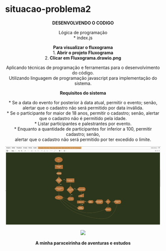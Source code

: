 # situacao-problema2
<p align="center">
  <b>DESENVOLVENDO O CODIGO</b>
</p>
<p align="center">
Lógica de programação<br>
* index.js
</p>
<p align="center">
  <b>Para visualizar o fluxograma</b><br>
  1.<b> Abrir o projeto Fluxograma<br></b>
  2.<b> Clicar em Fluxograma.drawio.png</b>
</p>
<p align="center">
Aplicando técnicas de programação e ferramentas para o desenvolvimento do código.<br>
Utilizando linguagem de programação javascript para implementação do sistema.
</p>
<p align="center">
<b> Requisitos do sistema </b>
</p>
<p align="center">
* Se a data do evento for posterior à data atual, permitir o evento; senão,<br> alertar que o cadastro não será permitido por data inválida.<br>
* Se o participante for maior de 18 anos, permitir o cadastro; senão, alertar que o cadastro não é permitido pela idade.<br>
* Listar participantes e palestrantes por evento.<br>
* Enquanto a quantidade de participantes for inferior a 100, permitir cadastro; senão,<br> alertar que o cadastro não será permitido por ter excedido o limite.<br>
</p>
<p align="center">
<img width="1000px" src="https://github.com/Amdio11/Fluxograma/blob/master/src/fluxograma.png">
</p>
<p align="center">
<img width="200px" src="https://github.com/Amdio11/senai-versoes-colaboracoes/blob/master/img/Estudando.png">
</p>
<p align="center">
<b> A minha parxceirinha de aventuras e estudos </b>
</p>
